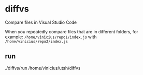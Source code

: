# diffvs
Compare files in Visual Studio Code

When you repeatedly compare files that are in different folders, for example:
`/home/vinicius/repo1/index.js` with `/home/vinicius/repo2/index.js`

## run
./diffvs/run /home/vinicius/utsh/diffvs